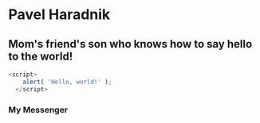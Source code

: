 # Pavel Haradnik

## Mom's friend's son who knows how to say hello to the world!

``` javascript
<script>
    alert( 'Hello, world!' );
  </script>
```
### My Messenger